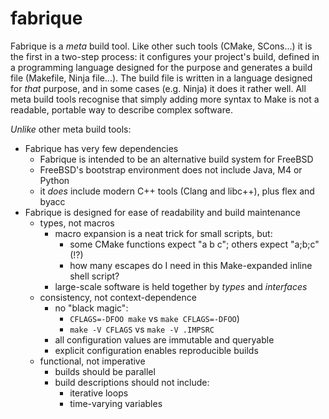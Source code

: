 fabrique
========
Fabrique is a *meta* build tool.
Like other such tools (CMake, SCons...) it is the first in a two-step process:
it configures your project's build, defined in a programming language designed
for the purpose and generates a build file (Makefile, Ninja file...).
The build file is written in a language designed for *that* purpose, and in
some cases (e.g. Ninja) it does it rather well.
All meta build tools recognise that simply adding more syntax to Make
is not a readable, portable way to describe complex software.

*Unlike* other meta build tools:

 * Fabrique has very few dependencies
     * Fabrique is intended to be an alternative build system for FreeBSD
     * FreeBSD's bootstrap environment does not include Java, M4 or Python
     * it *does* include modern C++ tools (Clang and libc++), plus flex and byacc
 * Fabrique is designed for ease of readability and build maintenance
     * types, not macros
         * macro expansion is a neat trick for small scripts, but:
             * some CMake functions expect "a b c"; others expect "a;b;c" (!?)
             * how many escapes do I need in this Make-expanded inline shell script?
         * large-scale software is held together by *types* and *interfaces*
     * consistency, not context-dependence
         * no "black magic":
             * `CFLAGS=-DFOO make` vs `make CFLAGS=-DFOO`)
             * `make -V CFLAGS` vs `make -V .IMPSRC`
         * all configuration values are immutable and queryable
         * explicit configuration enables reproducible builds
     * functional, not imperative
         * builds should be parallel
         * build descriptions should not include:
             * iterative loops
             * time-varying variables
